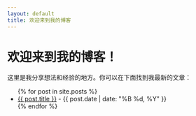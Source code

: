 ```yaml
---
layout: default
title: 欢迎来到我的博客
---
```


# 欢迎来到我的博客！

这里是我分享想法和经验的地方。你可以在下面找到我最新的文章：

<ul>
  {% for post in site.posts %}
    <li>
      <a href="{{ post.url }}">{{ post.title }}</a> - {{ post.date | date: "%B %d, %Y" }}
    </li>
  {% endfor %}
</ul>
